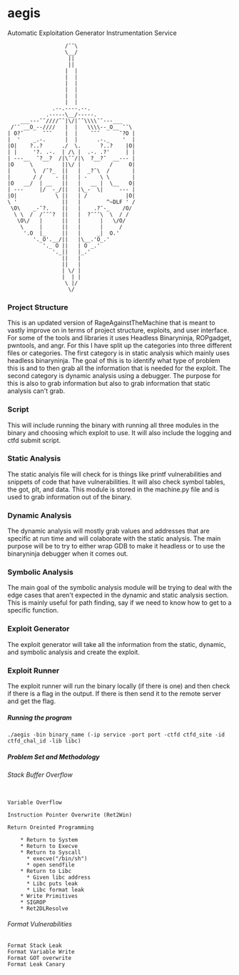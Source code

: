 # aegis

Automatic Exploitation Generator Instrumentation Service

```
                  /¯¯\
                  \__/
                   ||
                   ||
                  |  |
                  |  |
                  |  |
                  |  |
                  |  |
                  |  |
              .--.----.--.
            .-----\__/-----.
    ___---¯¯////¯¯|\/|¯¯\\\\¯¯---___
 /¯¯ __O_--////   |  |   \\\\--_O__ ¯¯\
| O?¯      ¯¯¯    |  |    ¯¯¯      ¯?O |
|  '    _.-.      |  |      .-._    '  |
|O|    ?..?      ./  \.      ?..?    |O|
| |     '?. .-.  | /\ |  .-. .?'     | |
| ---__  ¯?__?  /|\¯¯/|\  ?__?¯  __--- |
|O     \         ||\/ |         /     O|
|       \  /¯?_  ||   |  _?¯\  /       |
|       / /    - ||   | -    \ \       |
|O   __/  | __   ||   |   __ |  \__   O|
| ---     |/  -_/||   |\_-  \|     --- |
|O|            \ ||   | /            |O|
\ '              ||   |        ^~DLF ' /
 \O\    _-¯?.    ||   |    .?¯-_    /O/
  \ \  /  /¯¯¯?  ||   |  ?¯¯¯\  \  / /
   \O\/   |      ||   |      |   \/O/
    \     |      ||   |      |     /
     '.O  |_     ||   |     _|  O.'
        '._O'.__/||   |\__.'O_.'
           '._ O ||   | O _.'
              '._||   |_.'
                 ||   |
                 ||   |
                 | \/ |
                 |  | |
                  \ |/
                   \/
```

### Project Structure

This is an updated version of RageAgainstTheMachine that is meant to vastly improve on in terms of project structure, exploits, and user interface. For some of the tools and libraries it uses Headless Binaryninja, ROPgadget, pwntools, and angr. For this I have split up the categories into three different files or categories. The first category is in static analysis which mainly uses headless binaryninja. The goal of this is to identify what type of problem this is and to then grab all the information that is needed for the exploit. The second category is dynamic analysis using a debugger. The purpose for this is also to grab information but also to grab information that static analysis can't grab.

### Script

This will include running the binary with running all three modules in the binary and choosing which exploit to use. It will also include the logging and ctfd submit script.

### Static Analysis

The static analyis file will check for is things like printf vulnerabilities and snippets of code that have vulnerabilities. It will also check symbol tables, the got, plt, and data. This module is stored in the machine.py file and is used to grab information out of the binary.

### Dynamic Analysis

The dynamic analysis will mostly grab values and addresses that are specific at run time and will colaborate with the static analysis.
The main purpose will be to try to either wrap GDB to make it headless or to use the binaryninja debugger when it comes out.

### Symbolic Analysis

The main goal of the symbolic analysis module will be trying to deal with the edge cases that aren't expected in the dynamic and static analysis section. This is mainly useful for path finding, say if we need to know how to get to a specific function.

### Exploit Generator

The exploit generator will take all the information from the static, dynamic, and symbolic analysis and create the exploit.

### Exploit Runner

The exploit runner will run the binary locally (if there is one) and then check if there is a flag in the output. If there is then send it to the remote server and get the flag.

##### Running the program

```
./aegis -bin binary_name (-ip service -port port -ctfd ctfd_site -id ctfd_chal_id -lib libc)
```

##### Problem Set and Methodology

###### Stack Buffer Overflow

```

Variable Overflow

Instruction Pointer Overwrite (Ret2Win)

Return Oreinted Programming

    * Return to System
    * Return to Execve
    * Return to Syscall
      * execve("/bin/sh")
      * open sendfile
    * Return to Libc
      * Given libc address
      * Libc puts leak
      * Libc format leak
    * Write Primitives
    * SIGROP
    * Ret2DLResolve

```

###### Format Vulnerabilities

```
Format Stack Leak
Format Variable Write
Format GOT overwrite
Format Leak Canary

```
